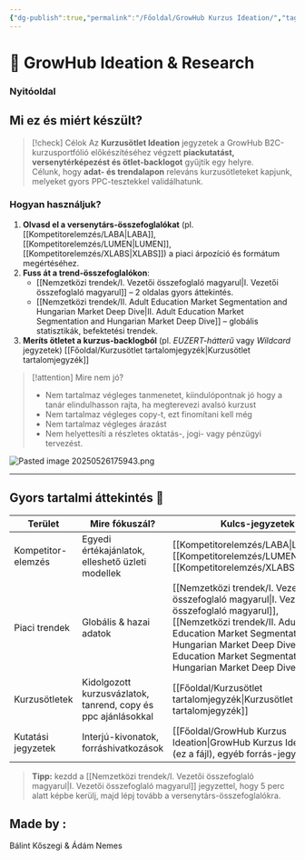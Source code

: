 ```yaml
---
{"dg-publish":true,"permalink":"/Főoldal/GrowHub Kurzus Ideation/","tags":["gardenEntry"],"dgShowBacklinks":true,"dgShowLocalGraph":true,"dgEnableSearch":true,"dgShowTags":true}
---
```


# 🌱 GrowHub Ideation & Research
### Nyitóoldal
## Mi ez és miért készült?

> [!check] Célok
> Az **Kurzusötlet Ideation** jegyzetek a GrowHub B2C-kurzusportfólió előkészítéséhez végzett **piackutatást, versenytérképezést és ötlet-backlogot** gyűjtik egy helyre.  
> Célunk, hogy **adat- és trendalapon** releváns kurzusötleteket kapjunk, melyeket gyors PPC-tesztekkel validálhatunk.


### Hogyan használjuk?

1. **Olvasd el a versenytárs-összefoglalókat** (pl. [[Kompetitorelemzés/LABA\|LABA]], [[Kompetitorelemzés/LUMEN\|LUMEN]], [[Kompetitorelemzés/XLABS\|XLABS]]) a piaci árpozíció és formátum megértéséhez.  
2. **Fuss át a trend-összefoglalókon**:  
   - [[Nemzetközi trendek/I. Vezetői összefoglaló magyarul\|I. Vezetői összefoglaló magyarul]] – 2 oldalas gyors áttekintés.  
   - [[Nemzetközi trendek/II. Adult Education Market Segmentation and Hungarian Market Deep Dive\|II. Adult Education Market Segmentation and Hungarian Market Deep Dive]] – globális statisztikák, befektetési trendek.   
1. **Meríts ötletet a kurzus-backlogból** (pl. *EUZERT-hátterű* vagy *Wildcard* jegyzetek) [[Főoldal/Kurzusötlet tartalomjegyzék\|Kurzusötlet tartalomjegyzék]]



> [!attention] Mire nem jó?
>  - Nem tartalmaz végleges tanmenetet, kiindulópontnak jó hogy a tanár elindulhasson rajta, ha megterevezi avalsó kurzust
>  - Nem tartalmaz végleges copy-t, ezt finomítani kell még
 > - Nem tartalmaz végleges árazást
>  - Nem helyettesíti a részletes oktatás-, jogi- vagy pénzügyi tervezést.
 

![Pasted image 20250526175943.png](/img/user/Pasted%20image%2020250526175943.png)




---

## Gyors tartalmi áttekintés 📑
| Terület            | Mire fókuszál?                                                | Kulcs-jegyzetek                                                                                                      |
| ------------------ | ------------------------------------------------------------- | -------------------------------------------------------------------------------------------------------------------- |
| Kompetitor-elemzés | Egyedi értékajánlatok, elleshető üzleti modellek              | [[Kompetitorelemzés/LABA\|LABA]], [[Kompetitorelemzés/LUMEN\|LUMEN]], [[Kompetitorelemzés/XLABS\|XLABS]]                                                                                       |
| Piaci trendek      | Globális & hazai adatok                                       | [[Nemzetközi trendek/I. Vezetői összefoglaló magyarul\|I. Vezetői összefoglaló magyarul]], <br>[[Nemzetközi trendek/II. Adult Education Market Segmentation and Hungarian Market Deep Dive\|II. Adult Education Market Segmentation and Hungarian Market Deep Dive]] |
| Kurzusötletek      | Kidolgozott kurzusvázlatok, tanrend, copy és ppc ajánlásokkal | [[Főoldal/Kurzusötlet tartalomjegyzék\|Kurzusötlet tartalomjegyzék]]                                                                                      |
| Kutatási jegyzetek | Interjú-kivonatok, forráshivatkozások                         | [[Főoldal/GrowHub Kurzus Ideation\|GrowHub Kurzus Ideation]] (ez a fájl), egyéb forrás-jegyzetek                                                      |

> **Tipp:** kezdd a [[Nemzetközi trendek/I. Vezetői összefoglaló magyarul\|I. Vezetői összefoglaló magyarul]] jegyzettel, hogy 5 perc alatt képbe kerülj, majd lépj tovább a versenytárs-összefoglalókra.


## Made by : 

Bálint Kőszegi & Ádám Nemes 